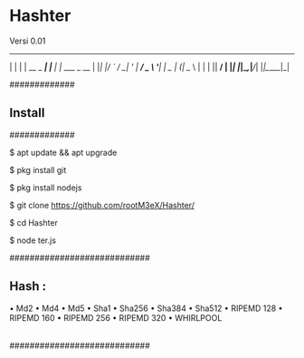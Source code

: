 # Hashter
Versi 0.01

_   _           _     _
| | | | __ _ ___| |__ | |_ ___ _ __
| |_| |/ _` / __| '_ \| __/ _ \ '__|
|  _  | (_| \__ \ | | | ||  __/ |
|_| |_|\__,_|___/_| |_|\__\___|_|

#############
## Install ##
#############

$ apt update && apt upgrade 

$ pkg install git

$ pkg install nodejs 

$ git clone https://github.com/rootM3eX/Hashter/

$ cd Hashter 

$ node ter.js

############################
## Hash : 
• Md2
• Md4
• Md5
• Sha1
• Sha256
• Sha384
• Sha512
• RIPEMD 128
• RIPEMD 160
• RIPEMD 256
• RIPEMD 320
• WHIRLPOOL
######
############################
